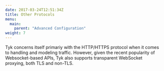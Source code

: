 ```yaml
---
date: 2017-03-24T12:51:34Z
title: Other Protocols
menu:
  main:
    parent: "Advanced Configuration"
weight: 7
---
```


Tyk concerns itself primariy with the HTTP/HTTPS protocol when it comes to handling and modeling traffic. However, given the recent popularity of Websocket-based APIs, Tyk also supports transparent WebSocket proxying, both TLS and non-TLS.
